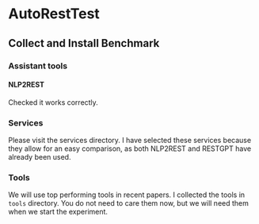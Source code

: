 # AutoRestTest
## Collect and Install Benchmark
### Assistant tools

#### NLP2REST
Checked it works correctly.

### Services
Please visit the services directory. I have selected these services because they allow for an easy comparison, as both NLP2REST and RESTGPT have already been used.

### Tools
We will use top performing tools in recent papers. I collected the tools in `tools` directory. You do not need to care them now, but we will need them when we start the experiment.

